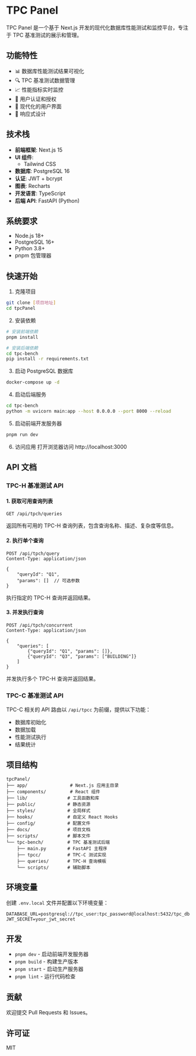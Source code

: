 # TPC Panel

TPC Panel 是一个基于 Next.js 开发的现代化数据库性能测试和监控平台，专注于 TPC 基准测试的展示和管理。

## 功能特性

- 📊 数据库性能测试结果可视化
- 🔍 TPC 基准测试数据管理
- 📈 性能指标实时监控
- 🔐 用户认证和授权
- 🎨 现代化的用户界面
- 📱 响应式设计

## 技术栈

- **前端框架**: Next.js 15
- **UI 组件**: 
  - Tailwind CSS
- **数据库**: PostgreSQL 16
- **认证**: JWT + bcrypt
- **图表**: Recharts
- **开发语言**: TypeScript
- **后端 API**: FastAPI (Python)

## 系统要求

- Node.js 18+
- PostgreSQL 16+
- Python 3.8+
- pnpm 包管理器

## 快速开始

1. 克隆项目
```bash
git clone [项目地址]
cd tpcPanel
```

2. 安装依赖
```bash
# 安装前端依赖
pnpm install

# 安装后端依赖
cd tpc-bench
pip install -r requirements.txt
```

3. 启动 PostgreSQL 数据库
```bash
docker-compose up -d
```

4. 启动后端服务
```bash
cd tpc-bench
python -m uvicorn main:app --host 0.0.0.0 --port 8000 --reload
```

5. 启动前端开发服务器
```bash
pnpm run dev
```

6. 访问应用
打开浏览器访问 http://localhost:3000

## API 文档

### TPC-H 基准测试 API

#### 1. 获取可用查询列表
```http
GET /api/tpch/queries
```
返回所有可用的 TPC-H 查询列表，包含查询名称、描述、复杂度等信息。

#### 2. 执行单个查询
```http
POST /api/tpch/query
Content-Type: application/json

{
    "queryId": "Q1",
    "params": []  // 可选参数
}
```
执行指定的 TPC-H 查询并返回结果。

#### 3. 并发执行查询
```http
POST /api/tpch/concurrent
Content-Type: application/json

{
    "queries": [
        {"queryId": "Q1", "params": []},
        {"queryId": "Q3", "params": ["BUILDING"]}
    ]
}
```
并发执行多个 TPC-H 查询并返回结果。

### TPC-C 基准测试 API

TPC-C 相关的 API 路由以 `/api/tpcc` 为前缀，提供以下功能：
- 数据库初始化
- 数据加载
- 性能测试执行
- 结果统计

## 项目结构

```
tpcPanel/
├── app/                # Next.js 应用主目录
├── components/         # React 组件
├── lib/               # 工具函数和库
├── public/            # 静态资源
├── styles/            # 全局样式
├── hooks/             # 自定义 React Hooks
├── config/            # 配置文件
├── docs/              # 项目文档
├── scripts/           # 脚本文件
└── tpc-bench/         # TPC 基准测试后端
    ├── main.py        # FastAPI 主程序
    ├── tpcc/          # TPC-C 测试实现
    ├── queries/       # TPC-H 查询模板
    └── scripts/       # 辅助脚本
```

## 环境变量

创建 `.env.local` 文件并配置以下环境变量：

```env
DATABASE_URL=postgresql://tpc_user:tpc_password@localhost:5432/tpc_db
JWT_SECRET=your_jwt_secret
```

## 开发

- `pnpm dev` - 启动前端开发服务器
- `pnpm build` - 构建生产版本
- `pnpm start` - 启动生产服务器
- `pnpm lint` - 运行代码检查

## 贡献

欢迎提交 Pull Requests 和 Issues。

## 许可证

MIT